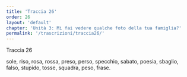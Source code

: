 ```yaml
---
title: 'Traccia 26'
order: 26
layout: 'default'
chapter: 'Unità 3: Mi fai vedere qualche foto della tua famiglia?'
permalink: '/trascrizioni/traccia26/'
---
```


Traccia 26

sole, riso, rosa, rossa, preso, perso, specchio, sabato, poesia, sbaglio, falso, stupido, tosse, squadra, peso, frase.

